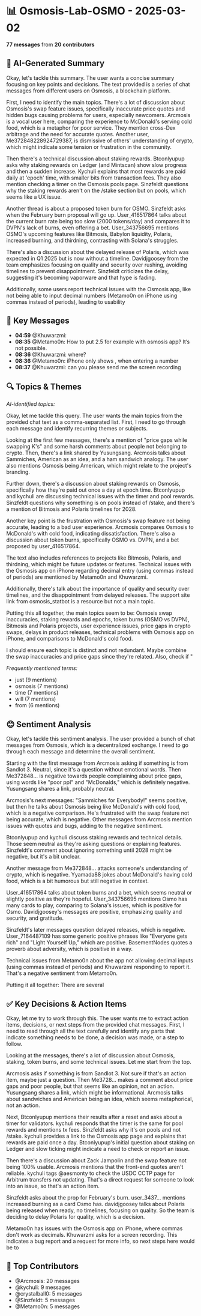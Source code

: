 # 📊 Osmosis-Lab-OSMO - 2025-03-02
**77 messages** from **20 contributors**

## 📝 AI-Generated Summary
<think>
Okay, let's tackle this summary. The user wants a concise summary focusing on key points and decisions. The text provided is a series of chat messages from different users on Osmosis, a blockchain platform.

First, I need to identify the main topics. There's a lot of discussion about Osmosis's swap feature issues, specifically inaccurate price quotes and hidden bugs causing problems for users, especially newcomers. Arcmosis is a vocal user here, comparing the experience to McDonald's serving cold food, which is a metaphor for poor service. They mention cross-Dex arbitrage and the need for accurate quotes. Another user, Me372848228924729387, is dismissive of others' understanding of crypto, which might indicate some tension or frustration in the community.

Then there's a technical discussion about staking rewards. Btconlyupup asks why staking rewards on Ledger (and Mintscan) show slow progress and then a sudden increase. Kychuli explains that most rewards are paid daily at 'epoch' time, with smaller bits from transaction fees. They also mention checking a timer on the Osmosis pools page. Sinzfeldt questions why the staking rewards aren't on the /stake section but on pools, which seems like a UX issue.

Another thread is about a proposed token burn for OSMO. Sinzfeldt asks when the February burn proposal will go up. User_416517864 talks about the current burn rate being too slow (2000 tokens/day) and compares it to DVPN's lack of burns, even offering a bet. User_343756695 mentions OSMO's upcoming features like Bitmosis, Babylon liquidity, Polaris, increased burning, and thirdning, contrasting with Solana's struggles.

There's also a discussion about the delayed release of Polaris, which was expected in Q1 2025 but is now without a timeline. Davidjgoosey from the team emphasizes focusing on quality and security over rushing, avoiding timelines to prevent disappointment. Sinzfeldt criticizes the delay, suggesting it's becoming vaporware and that hype is fading.

Additionally, some users report technical issues with the Osmosis app, like not being able to input decimal numbers (Metamo0n on iPhone using commas instead of periods), leading to usability

## 💬 Key Messages
- **04:59** @Khuwarzmi: 
- **08:35** @Metamo0n: How to put 2.5 for example with osmosis app? It’s not possible.
- **08:36** @Khuwarzmi: where?
- **08:36** @Metamo0n: iPhone only shows , when entering a number
- **08:37** @Khuwarzmi: can you please send me the screen recording

## 🔍 Topics & Themes
*AI-identified topics:*
> <think>
Okay, let me tackle this query. The user wants the main topics from the provided chat text as a comma-separated list. First, I need to go through each message and identify recurring themes or subjects.

Looking at the first few messages, there's a mention of "price gaps while swapping K's" and some harsh comments about people not belonging to crypto. Then, there's a link shared by Yusungsang. Arcmosis talks about Sammiches, American as an idea, and a ham sandwich analogy. The user also mentions Osmosis being American, which might relate to the project's branding. 

Further down, there's a discussion about staking rewards on Osmosis, specifically how they're paid out once a day at epoch time. Btconlyupup and kychuli are discussing technical issues with the timer and pool rewards. Sinzfeldt questions why something is on pools instead of /stake, and there's a mention of Bitmosis and Polaris timelines for 2028. 

Another key point is the frustration with Osmosis's swap feature not being accurate, leading to a bad user experience. Arcmosis compares Osmosis to McDonald's with cold food, indicating dissatisfaction. There's also a discussion about token burns, specifically OSMO vs. DVPN, and a bet proposed by user_416517864. 

The text also includes references to projects like Bitmosis, Polaris, and thirdning, which might be future updates or features. Technical issues with the Osmosis app on iPhone regarding decimal entry (using commas instead of periods) are mentioned by Metamo0n and Khuwarzmi. 

Additionally, there's talk about the importance of quality and security over timelines, and the disappointment from delayed releases. The support site link from osmosis_statbot is a resource but not a main topic. 

Putting this all together, the main topics seem to be: Osmosis swap inaccuracies, staking rewards and epochs, token burns (OSMO vs DVPN), Bitmosis and Polaris projects, user experience issues, price gaps in crypto swaps, delays in product releases, technical problems with Osmosis app on iPhone, and comparisons to McDonald's cold food. 

I should ensure each topic is distinct and not redundant. Maybe combine the swap inaccuracies and price gaps since they're related. Also, check if "

*Frequently mentioned terms:*
- just (9 mentions)
- osmosis (7 mentions)
- time (7 mentions)
- will (7 mentions)
- from (6 mentions)

## 😊 Sentiment Analysis
<think>
Okay, let's tackle this sentiment analysis. The user provided a bunch of chat messages from Osmosis, which is a decentralized exchange. I need to go through each message and determine the overall sentiment. 

Starting with the first message from Arcmosis asking if something is from Sandlot 3. Neutral, since it's a question without emotional words. Then Me372848... is negative towards people complaining about price gaps, using words like "poor ppl" and "McDonalds," which is definitely negative. Yusungsang shares a link, probably neutral.

Arcmosis's next messages: "Sammiches for Everybody!" seems positive, but then he talks about Osmosis being like McDonald's with cold food, which is a negative comparison. He's frustrated with the swap feature not being accurate, which is negative. Other messages from Arcmosis mention issues with quotes and bugs, adding to the negative sentiment.

Btconlyupup and kychuli discuss staking rewards and technical details. Those seem neutral as they're asking questions or explaining features. Sinzfeldt's comment about ignoring something until 2028 might be negative, but it's a bit unclear. 

Another message from Me372848... attacks someone's understanding of crypto, which is negative. Yyamada88 jokes about McDonald's having cold food, which is a bit humorous but still negative in context. 

User_416517864 talks about token burns and a bet, which seems neutral or slightly positive as they're hopeful. User_343756695 mentions Osmo has many cards to play, comparing to Solana's issues, which is positive for Osmo. Davidjgoosey's messages are positive, emphasizing quality and security, and gratitude. 

Sinzfeldt's later messages question delayed releases, which is negative. User_7164487109 has some generic positive phrases like "Everyone gets rich" and "Light Yourself Up," which are positive. BasementNodes quotes a proverb about adversity, which is positive in a way. 

Technical issues from Metamo0n about the app not allowing decimal inputs (using commas instead of periods) and Khuwarzmi responding to report it. That's a negative sentiment from Metamo0n. 

Putting it all together: There are several

## ✅ Key Decisions & Action Items
<think>
Okay, let me try to work through this. The user wants me to extract action items, decisions, or next steps from the provided chat messages. First, I need to read through all the text carefully and identify any parts that indicate something needs to be done, a decision was made, or a step to follow.

Looking at the messages, there's a lot of discussion about Osmosis, staking, token burns, and some technical issues. Let me start from the top. 

Arcmosis asks if something is from Sandlot 3. Not sure if that's an action item, maybe just a question. Then Me3728... makes a comment about price gaps and poor people, but that seems like an opinion, not an action. Yusungsang shares a link, which might be informational. Arcmosis talks about sandwiches and American being an idea, which seems metaphorical, not an action. 

Next, Btconlyupup mentions their results after a reset and asks about a timer for validators. kychuli responds that the timer is the same for pool rewards and mentions tx fees. Sinzfeldt asks why it's on pools and not /stake. kychuli provides a link to the Osmosis app page and explains that rewards are paid once a day. Btconlyupup's initial question about staking on Ledger and slow ticking might indicate a need to check or report an issue. 

Then there's a discussion about Zack Jampolin and the swap feature not being 100% usable. Arcmosis mentions that the front-end quotes aren't reliable. kychuli tags @aesmonty to check the USDC CCTP page for Arbitrum transfers not updating. That's a direct request for someone to look into an issue, so that's an action item. 

Sinzfeldt asks about the prop for February's burn. user_3437... mentions increased burning as a card Osmo has. davidjgoosey talks about Polaris being released when ready, no timelines, focusing on quality. So the team is deciding to delay Polaris for quality, which is a decision. 

Metamo0n has issues with the Osmosis app on iPhone, where commas don't work as decimals. Khuwarzmi asks for a screen recording. This indicates a bug report and a request for more info, so next steps here would be to

## 👥 Top Contributors
- @Arcmosis: 20 messages
- @kychuli: 9 messages
- @crystalball0: 5 messages
- @Sinzfeldt: 5 messages
- @Metamo0n: 5 messages